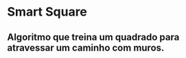 <h1>Smart Square</h1>
<h2>Algoritmo que treina um quadrado para atravessar um caminho com muros.</h2>
